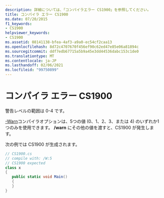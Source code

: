```yaml
---
description: 詳細については、「コンパイラエラー CS1900」を参照してください。
title: コンパイラ エラー CS1900
ms.date: 07/20/2015
f1_keywords:
- CS1900
helpviewer_keywords:
- CS1900
ms.assetid: 08141138-bfea-4af3-a9a0-ec54cf2caa13
ms.openlocfilehash: 8d72c4707670f456ef90c62ed47e85e06a81894c
ms.sourcegitcommit: ddf7edb67715a5b9a45e3dd44536dabc153c1de0
ms.translationtype: MT
ms.contentlocale: ja-JP
ms.lasthandoff: 02/06/2021
ms.locfileid: "99750899"
---
```

# <a name="compiler-error-cs1900"></a>コンパイラ エラー CS1900

警告レベルの範囲は 0-4 です。  
  
 [-Warn](../language-reference/compiler-options/warn-compiler-option.md)コンパイラオプションは、5つの値 (0、1、2、3、または 4) のいずれか1つのみを使用できます。 **/warn** にその他の値を渡すと、CS1900 が発生します。  
  
 次の例では CS1900 が生成されます。  
  
```csharp  
// CS1900.cs  
// compile with: /W:5  
// CS1900 expected  
class x  
{  
   public static void Main()  
   {  
   }  
}  
```
